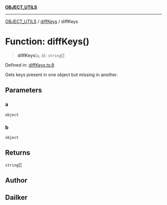 [**OBJECT_UTILS**](../../README.md)

***

[OBJECT_UTILS](../../README.md) / [diffKeys](../README.md) / diffKeys

# Function: diffKeys()

> **diffKeys**(`a`, `b`): `string`[]

Defined in: [diffKeys.ts:8](https://github.com/dailker/everyutil/blob/7c30ec40bbb398255a9be572db0a537e8bcb9c11/src/object/diffKeys.ts#L8)

Gets keys present in one object but missing in another.

## Parameters

### a

`object`

### b

`object`

## Returns

`string`[]

## Author

## Dailker
